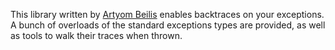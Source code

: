 This library written by [Artyom Beilis](https://github.com/artyom-beilis) enables backtraces on your exceptions.
A bunch of overloads of the standard exceptions types are provided, as well as tools to walk their
traces when thrown.
